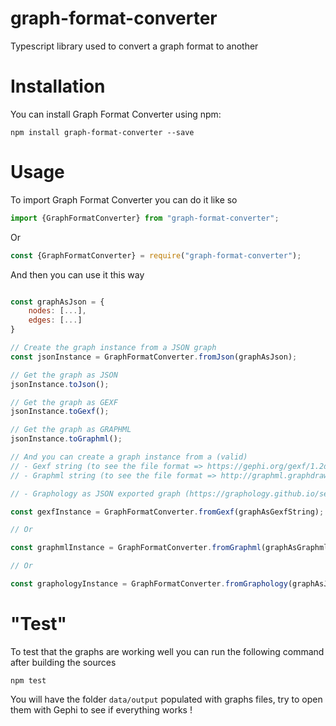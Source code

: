 # graph-format-converter

Typescript library used to convert a graph format to another

# Installation

You can install Graph Format Converter using npm:

```shell
npm install graph-format-converter --save
```

# Usage

To import Graph Format Converter you can do it like so

```js
import {GraphFormatConverter} from "graph-format-converter";
```

Or

```javascript
const {GraphFormatConverter} = require("graph-format-converter");
```

And then you can use it this way

```javascript

const graphAsJson = {
    nodes: [...],
    edges: [...]
}

// Create the graph instance from a JSON graph
const jsonInstance = GraphFormatConverter.fromJson(graphAsJson);

// Get the graph as JSON
jsonInstance.toJson();

// Get the graph as GEXF
jsonInstance.toGexf();

// Get the graph as GRAPHML
jsonInstance.toGraphml();

// And you can create a graph instance from a (valid) 
// - Gexf string (to see the file format => https://gephi.org/gexf/1.2draft/gexf-12draft-primer.pdf)
// - Graphml string (to see the file format => http://graphml.graphdrawing.org/primer/graphml-primer.html#Graph)

// - Graphology as JSON exported graph (https://graphology.github.io/serialization.html#export)

const gexfInstance = GraphFormatConverter.fromGexf(graphAsGexfString);

// Or

const graphmlInstance = GraphFormatConverter.fromGraphml(graphAsGraphmlString);

// Or 

const graphologyInstance = GraphFormatConverter.fromGraphology(graphAsJSONExportedFromGraphology);
```

# "Test"

To test that the graphs are working well you can run the following command after building the sources

```shell
npm test
```

You will have the folder `data/output` populated with graphs files, try to open them with Gephi to see if everything works !
